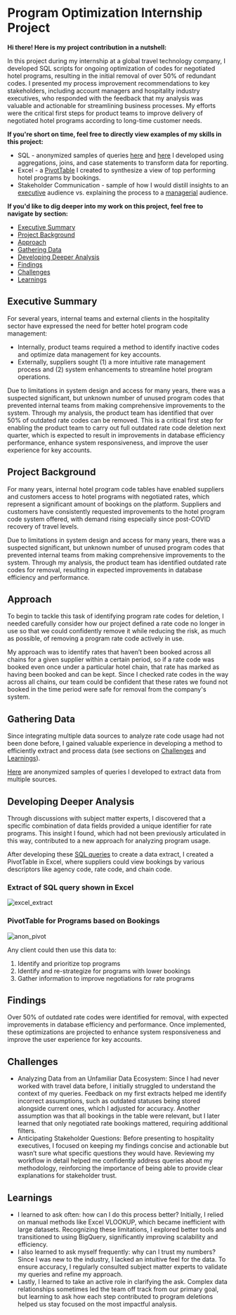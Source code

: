 # Program Optimization Internship Project

**Hi there! Here is my project contribution in a nutshell:**

In this project during my internship at a global travel technology company, I developed SQL scripts for ongoing optimization of codes for negotiated hotel programs, resulting in the initial removal of over 50% of redundant codes. I presented my process improvement recommendations to key stakeholders, including account managers and hospitality industry executives, who responded with the feedback that my analysis was valuable and actionable for streamlining business processes. My efforts were the critical first steps for product teams to improve delivery of negotiated hotel programs according to long-time customer needs. 

**If you're short on time, feel free to directly view examples of my skills in this project:**

- SQL - anonymized samples of queries [here](SQL-prep.sql) and [here](SQL-program-analysis.sql) I developed using aggregations, joins, and case statements to transform data for reporting.
- Excel - a [PivotTable](#pivottable-for-programs-based-on-bookings) I created to synthesize a view of top performing hotel programs by bookings.
- Stakeholder Communication - sample of how I would distill insights to an [executive](#executive-summary) audience vs. explaining the process to a [managerial](#approach) audience.

**If you'd like to dig deeper into my work on this project, feel free to navigate by section:**

- [Executive Summary](#executive-summary)
- [Project Background](#project-background)
- [Approach](#approach)
- [Gathering Data](#gathering-data)
- [Developing Deeper Analysis](#developing-deeper-analysis)
- [Findings](#findings)
- [Challenges](#challenges)
- [Learnings](#learnings)

## Executive Summary
For several years, internal teams and external clients in the hospitality sector have expressed the need for better hotel program code management:
- Internally, product teams required a method to identify inactive codes and optimize data management for key accounts.
- Externally, suppliers sought (1) a more intuitive rate management process and (2) system enhancements to streamline hotel program operations.

Due to limitations in system design and access for many years, there was a suspected significant, but unknown number of unused program codes that prevented internal teams from making comprehensive improvements to the system. Through my analysis, the product team has identified that over 50% of outdated rate codes can be removed. This is a critical first step for enabling the product team to carry out full outdated rate code deletion next quarter, which is expected to result in improvements in database efficiency performance, enhance system responsiveness, and improve the user experience for key accounts.

## Project Background
For many years, internal hotel program code tables have enabled suppliers and customers access to hotel programs with negotiated rates, which represent a significant amount of bookings on the platform. Suppliers and customers have consistently requested improvements to the hotel program code system offered, with demand rising especially since post-COVID recovery of travel levels. 

Due to limitations in system design and access for many years, there was a suspected significant, but unknown number of unused program codes that prevented internal teams from making comprehensive improvements to the system. Through my analysis, the product team has identified outdated rate codes for removal, resulting in expected improvements in database efficiency and performance.

## Approach
To begin to tackle this task of identifying program rate codes for deletion, I needed carefully consider how our project defined a rate code no longer in use so that we could confidently remove it while reducing the risk, as much as possible, of removing a program rate code actively in use.

My approach was to identify rates that haven’t been booked across all chains for a given supplier within a certain period, so if a rate code was booked even once under a particular hotel chain, that rate has marked as having been booked and can be kept. Since I checked rate codes in the way across all chains, our team could be confident that these rates we found not booked in the time period were safe for removal from the company's system.

## Gathering Data
Since integrating multiple data sources to analyze rate code usage had not been done before, I gained valuable experience in developing a method to efficiently extract and process data (see sections on [Challenges](#challenges) and [Learnings](#learnings)). 

[Here](SQL-rate-code-removal.sql) are anonymized samples of queries I developed to extract data from multiple sources. 

## Developing Deeper Analysis
Through discussions with subject matter experts, I discovered that a specific combination of data fields provided a unique identifier for rate programs. This insight I found, which had not been previously articulated in this way, contributed to a new approach for analyzing program usage.

After developing these [SQL queries](SQL-program-analysis.sql) to create a data extract, I created a PivotTable in Excel, where suppliers could view bookings by various descriptors like agency code, rate code, and chain code.

### Extract of SQL query shown in Excel
![excel_extract](https://github.com/user-attachments/assets/bbd18412-2db0-4a5c-ad72-863b4b4a742f)

### PivotTable for Programs based on Bookings
![anon_pivot](https://github.com/user-attachments/assets/892f2efb-d159-48a1-b51e-9d8ba340881b)


Any client could then use this data to:
1. Identify and prioritize top programs
2. Identify and re-strategize for programs with lower bookings
3. Gather information to improve negotiations for rate programs


## Findings
Over 50% of outdated rate codes were identified for removal, with expected improvements in database efficiency and performance. Once implemented, these optimizations are projected to enhance system responsiveness and improve the user experience for key accounts.

## Challenges
- Analyzing Data from an Unfamiliar Data Ecosystem: Since I had never worked with travel data before, I initially struggled to understand the context of my queries. Feedback on my first extracts helped me identify incorrect assumptions, such as outdated statuses being stored alongside current ones, which I adjusted for accuracy. Another assumption was that all bookings in the table were relevant, but I later learned that only negotiated rate bookings mattered, requiring additional filters.
- Anticipating Stakeholder Questions: Before presenting to hospitality executives, I focused on keeping my findings concise and actionable but wasn’t sure what specific questions they would have. Reviewing my workflow in detail helped me confidently address queries about my methodology, reinforcing the importance of being able to provide clear explanations for stakeholder trust.

## Learnings
- I learned to ask often: how can I do this process better? Initially, I relied on manual methods like Excel VLOOKUP, which became inefficient with large datasets. Recognizing these limitations, I explored better tools and transitioned to using BigQuery, significantly improving scalability and efficiency.
- I also learned to ask myself frequently: why can I trust my numbers? Since I was new to the industry, I lacked an intuitive feel for the data. To ensure accuracy, I regularly consulted subject matter experts to validate my queries and refine my approach.
- Lastly, I learned to take an active role in clarifying the ask. Complex data relationships sometimes led the team off track from our primary goal, but learning to ask how each step contributed to program deletions helped us stay focused on the most impactful analysis.
